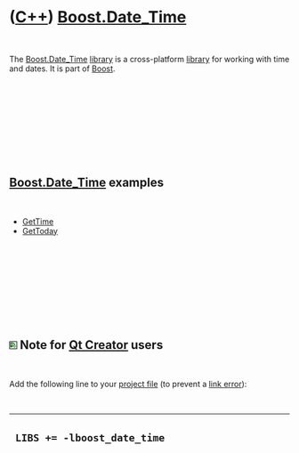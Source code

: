



 

 

 

 

 

([C++](Cpp.md)) [Boost.Date\_Time](CppBoostDate_Time.md)
==========================================================

 

The [Boost.Date\_Time](CppBoostDate_Time.md) [library](CppLibrary.md)
is a cross-platform [library](CppLibrary.md) for working with time and
dates. It is part of [Boost](CppBoost.md).

 

 

 

 

 

[Boost.Date\_Time](CppBoostDate_Time.md) examples
--------------------------------------------------

 

-   [GetTime](CppGetTime.md)
-   [GetToday](CppGetToday.md)

 

 

 

 

 

![Qt Creator](PicQtCreator.png) Note for [Qt Creator](CppQtCreator.md) users
-----------------------------------------------------------------------------

 

Add the following line to your [project file](CppQtProjectFile.md) (to
prevent a [link error](CppLinkError.md)):

 

  ------------------------------
  ` LIBS += -lboost_date_time`
  ------------------------------

 

 

 

 

 





 



